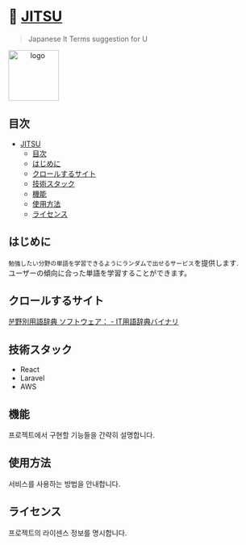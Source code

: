 # 🏯 [JITSU]()
> Japanese It Terms suggestion for U

<div align="center" style="display:flex;">
    <img src="/profile/jitsu_logo.jpeg" width="100" alt="logo"/>
</div>

## 目次

- [JITSU](#jitsu)
  - [目次](#目次)
  - [はじめに](#はじめに)
  - [クロールするサイト](#クロールするサイト)
  - [技術スタック](#技術スタック)
  - [機能](#機能)
  - [使用方法](#使用方法)
  - [ライセンス](#ライセンス)

## はじめに

`勉強したい分野の単語を学習できるようにランダムで出せるサービス`を提供します. <br>
ユーザーの傾向に合った単語を学習することができます。

## クロールするサイト

[분野別用語辞典 ソフトウェア： - IT用語辞典バイナリ](https://www.sophia-it.com/word-category/ソフトウェア)

## 技術スタック

- React
- Laravel
- AWS

## 機能

프로젝트에서 구현할 기능들을 간략히 설명합니다.

## 使用方法

서비스를 사용하는 방법을 안내합니다.

## ライセンス

프로젝트의 라이센스 정보를 명시합니다.
